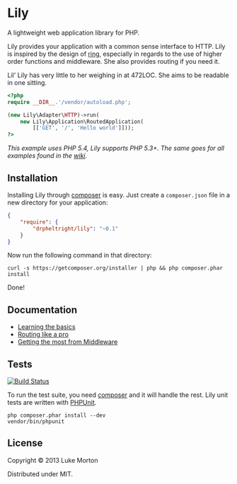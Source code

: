 # Lily

A lightweight web application library for PHP.

Lily provides your application with a common sense interface
to HTTP. Lily is inspired by the design of [ring][1],
especially in regards to the use of higher order functions and
middleware. She also provides routing if you need it.

Lil' Lily has very little to her weighing in at 472LOC. She
aims to be readable in one sitting.

[1]: https://github.com/ring-clojure/ring

```php
<?php
require __DIR__.'/vendor/autoload.php';

(new Lily\Adapter\HTTP)->run(
    new Lily\Application\RoutedApplication(
        [['GET', '/', 'Hello world']]));
?>
```

*This example uses PHP 5.4, Lily supports PHP 5.3+. The same goes for all
examples found in the [wiki][9].*

[9]: https://github.com/DrPheltRight/lily/wiki

## Installation

Installing Lily through [composer][2] is easy. Just create a
`composer.json` file in a new directory for your application:

```json
{
    "require": {
        "drpheltright/lily": "~0.1"
    }
}
```

Now run the following command in that directory:

```
curl -s https://getcomposer.org/installer | php && php composer.phar install
```

Done!

[2]: http://getcomposer.org/

## Documentation

 - [Learning the basics][3]
 - [Routing like a pro][4]
 - [Getting the most from Middleware][8]

 [3]: https://github.com/DrPheltRight/lily/wiki/Learning-the-basics
 [4]: https://github.com/DrPheltRight/lily/wiki/Routing-like-a-pro
 [8]: https://github.com/DrPheltRight/lily/wiki/Get-the-most-from-middleware

## Tests

[![Build Status](https://travis-ci.org/DrPheltRight/lily.png?branch=develop)][5]

To run the test suite, you need [composer][6] and it will
handle the rest. Lily unit tests are written with [PHPUnit][7].

```
php composer.phar install --dev
vendor/bin/phpunit
```

[5]: https://travis-ci.org/DrPheltRight/lily
[6]: http://getcomposer.org/
[7]: https://github.com/sebastianbergmann/phpunit/

## License

Copyright © 2013 Luke Morton

Distributed under MIT.
